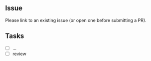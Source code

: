 ## Issue

Please link to an existing issue (or open one before submitting a PR).

## Tasks

 - [ ] ...
 - [ ] review

